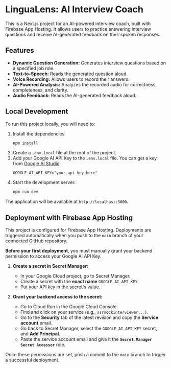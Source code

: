 # LinguaLens: AI Interview Coach

This is a Next.js project for an AI-powered interview coach, built with Firebase App Hosting. It allows users to practice answering interview questions and receive AI-generated feedback on their spoken responses.

## Features

- **Dynamic Question Generation:** Generates interview questions based on a specified job role.
- **Text-to-Speech:** Reads the generated question aloud.
- **Voice Recording:** Allows users to record their answers.
- **AI-Powered Analysis:** Analyzes the recorded audio for correctness, completeness, and clarity.
- **Audio Feedback:** Reads the AI-generated feedback aloud.

## Local Development

To run this project locally, you will need to:

1.  Install the dependencies:
    ```bash
    npm install
    ```
2.  Create a `.env.local` file at the root of the project.
3.  Add your Google AI API Key to the `.env.local` file. You can get a key from [Google AI Studio](https://aistudio.google.com/app/apikey).
    ```
    GOOGLE_AI_API_KEY="your_api_key_here"
    ```
4.  Start the development server:
    ```bash
    npm run dev
    ```
The application will be available at `http://localhost:3000`.

## Deployment with Firebase App Hosting

This project is configured for Firebase App Hosting. Deployments are triggered automatically when you push to the `main` branch of your connected GitHub repository.

**Before your first deployment**, you must manually grant your backend permission to access your Google AI API Key.

1.  **Create a secret in Secret Manager:**
    *   In your Google Cloud project, go to Secret Manager.
    *   Create a secret with the **exact name** `GOOGLE_AI_API_KEY`.
    *   Put your API key in the secret's value.

2.  **Grant your backend access to the secret:**
    *   Go to Cloud Run in the Google Cloud Console.
    *   Find and click on your service (e.g., `ssrmockinterviewer...`).
    *   Go to the **Security** tab of the latest revision and copy the **Service account** email.
    *   Go back to Secret Manager, select the `GOOGLE_AI_API_KEY` secret, and **Add Principal**.
    *   Paste the service account email and give it the **`Secret Manager Secret Accessor`** role.

Once these permissions are set, push a commit to the `main` branch to trigger a successful deployment.
